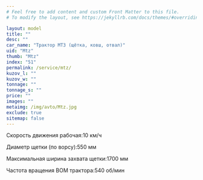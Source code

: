 ```yaml
---
# Feel free to add content and custom Front Matter to this file.
# To modify the layout, see https://jekyllrb.com/docs/themes/#overriding-theme-defaults

layout: model
title: ""
desc: ""
car_name: "Трактор МТЗ (щётка, ковш, отвал)"
uid: "Mtz"
thumb: "Mtz"
index: "51"
permalink: /service/mtz/
kuzov_l: ""
kuzov_w: ""
tonnage: ""
tonnage_s: ""
price: ""
images: ""
metaimg: /img/avto/Mtz.jpg
exclude: true
sitemap: false
---
```


<span>Скорость движения рабочая:</span><span>10 км/ч</span>

<span>Диаметр щетки (по ворсу):</span><span>550 мм</span>

<span>Максимальная ширина захвата щетки:</span><span>1700 мм</span>

<span>Частота вращения ВОМ трактора:</span><span>540 об/мин</span>
